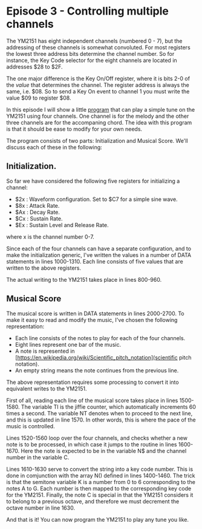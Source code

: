# Episode 3 - Controlling multiple channels
The YM2151 has eight independent channels (numbered 0 - 7), but the addressing
of these channels is somewhat convoluted. For most registers the lowest three
address bits determine the channel number. So for instance, the Key Code selector
for the eight channels are located in addresses $28 to $2F.

The one major difference is the Key On/Off register, where it is bits 2-0 of
the *value* that determines the channel. The register address is always the
same, i.e. $08.  So to send a Key On event to channel 1 you must write the
value $09 to register $08.

In this episode I will show a little [program](music.bas) that can play a
simple tune on the YM2151 using four channels.  One channel is for the melody
and the other three channels are for the accompaning chord. The idea with this
program is that it should be ease to modify for your own needs.

The program consists of two parts: Initialization and Musical Score. We'll
discuss each of these in the following:

## Initialization.
So far we have considered the following five registers for initializing a
channel:
* $2x : Waveform configuration. Set to $C7 for a simple sine wave.
* $8x : Attack Rate.
* $Ax : Decay Rate.
* $Cx : Sustain Rate.
* $Ex : Sustain Level and Release Rate.

where x is the channel number 0-7.

Since each of the four channels can have a separate configuration, and to make
the initialization generic, I've written the values in a number of DATA
statements in lines 1000-1310. Each line consists of five values that are
written to the above registers.

The actual writing to the YM2151 takes place in lines 800-960.

## Musical Score
The musical score is written in DATA statements in lines 2000-2700. To make it
easy to read and modify the music, I've chosen the following representation:
* Each line consists of the notes to play for each of the four channels.
* Eight lines represent one bar of the music.
* A note is represented in
  [https://en.wikipedia.org/wiki/Scientific_pitch_notation](scientific pitch
  notation).
* An empty string means the note continues from the previous line.

The above representation requires some processing to convert it into equivalent
writes to the YM2151.

First of all, reading each line of the musical score takes place in lines
1500-1580. The variable TI is the jiffie counter, which automatically
increments 60 times a second. The variable NT denotes when to proceed to the
next line, and this is updated in line 1570. In other words, this is where the
pace of the music is controlled.

Lines 1520-1560 loop over the four channels, and checks whether a new note is
to be processed, in which case it jumps to the routine in lines 1600-1670.
Here the note is expected to be in the variable N$ and the channel number in
the variable C.

Lines 1610-1630 serve to convert the string into a key code number. This is
done in comjunction with the array N() defined in lines 1400-1460.  The trick
is that the semitone variable K is a number from 0 to 6 corresponding to the
notes A to G. Each number is then mapped to the corresponding key code for the
YM2151. Finally, the note C is special in that the YM2151 considers it to
belong to a previous octave, and therefore we must decrement the octave number
in line 1630.

And that is it! You can now program the YM2151 to play any tune you like.

